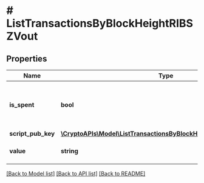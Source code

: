 # # ListTransactionsByBlockHeightRIBSZVout

## Properties

Name | Type | Description | Notes
------------ | ------------- | ------------- | -------------
**is_spent** | **bool** | Defines whether the transaction output has been spent or not. |
**script_pub_key** | [**\CryptoAPIs\Model\ListTransactionsByBlockHeightRIBSZScriptPubKey**](ListTransactionsByBlockHeightRIBSZScriptPubKey.md) |  |
**value** | **string** | Represents the specific amount. |

[[Back to Model list]](../../README.md#models) [[Back to API list]](../../README.md#endpoints) [[Back to README]](../../README.md)
